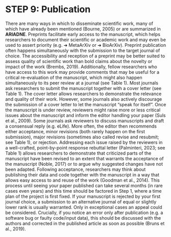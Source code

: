 # STEP 9: Publication

There are many ways in which to disseminate scientific work, many of which have already been mentioned (Bourne, 2005) or are summarized in **ARIADNE**. Preprints facilitate early access to the manuscript, which helps researchers to document their scientific or academic work and may even be used to assert priority (e.g. ➜ MetaArXiv or ➜ BioArXiv). Preprint publication often happens simultaneously with the submission to the target journal of choice. The accessibility and reception of a preprint may be better suited to assess quality of scientific work than bold claims about the novelty or impact of the work (Brembs, 2019). Additionally, fellow researchers who have access to this work may provide comments that may be useful for a critical re-evaluation of the manuscript, which might also happen simultaneously to its peer review at a journal (see Table 1). Most journals ask researchers to submit the manuscript together with a cover letter (see Table 1). The cover letter allows researchers to demonstrate the relevance and quality of their work. However, some journals also actively discourage the submission of a cover letter to let the manuscript “speak for itself”. Once the manuscript is under review, reviewers might raise more or less critical issues about the manuscript and inform the editor handling your paper (Suls et al., 2009). Some journals ask reviewers to discuss manuscripts and draft a consensual reply (e.g. eLife). More often, the editor then recommends either acceptance, minor revisions (both rarely happen on the first submission), major revisions (sometimes also called revise and resubmit; see Table 1), or rejection. Addressing each issue raised by the reviewers in a well-crafted, point-by-point response rebuttal letter (Palminteri, 2023; see Table 1) allows researchers to demonstrate that criticized parts of the manuscript have been revised to an extent that warrants the acceptance of the manuscript (Noble, 2017) or to argue why suggested changes have not been adapted. Following acceptance, researchers may think about publishing their data and code together with the manuscript in a way that allows easy access to and reuse of the work (Goodman et al., 2014). This process until seeing your paper published can take several months (in rare cases even years) and this time should be factored in Step 1, where a time plan of the project is first fixed. If your manuscript is rejected by your first journal choice, a submission to an alternative journal of equal or slightly lower rank is usually warranted. Only in exceptional cases an appeal could be considered. Crucially, if you notice an error only after publication (e.g. a software bug or faulty code/input data), this should be discussed with the authors and corrected in the published article as soon as possible (Bruns et al., 2019).
